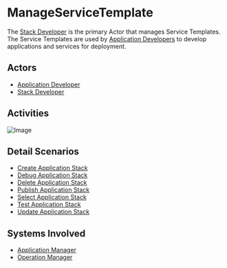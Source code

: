 # ManageServiceTemplate

The [Stack Developer](Actor-StackDeveloper) is the primary Actor that manages Service Templates.
The Service Templates are used by [Application Developers](Actor-ApplicationDeveloper) to develop
applications and services for deployment.

## Actors

* [Application Developer](Actor-ApplicationDeveloper)
* [Stack Developer](Actor-StackDeveloper)

## Activities

![Image](./UseCases/ManageServiceTemplate/Activities.png)

## Detail Scenarios

* [Create Application Stack](Scenario-CreateApplicationStack)
* [Debug Application Stack](Scenario-DebugApplicationStack)
* [Delete Application Stack](Scenario-DeleteApplicationStack)
* [Publish Application Stack](Scenario-Publish-Application-Stack)
* [Select Application Stack](Scenario-SelectApplicationStack)
* [Test Application Stack](Scenario-TestApplicationStack)
* [Update Application Stack](Scenario-UpdateApplicationStack)

## Systems Involved

* [Application Manager](SubSystem-ApplicationManager)
* [Operation Manager](SubSystem-OperationsManager)


